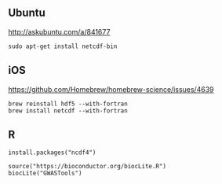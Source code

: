 ## Ubuntu

http://askubuntu.com/a/841677

```
sudo apt-get install netcdf-bin
```

## iOS

https://github.com/Homebrew/homebrew-science/issues/4639

```
brew reinstall hdf5 --with-fortran
brew install netcdf --with-fortran
```

## R 

```
install.packages("ncdf4")

source("https://bioconductor.org/biocLite.R")
biocLite("GWASTools")
```
